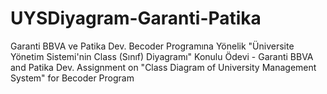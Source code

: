 # UYSDiyagram-Garanti-Patika
Garanti BBVA ve Patika Dev. Becoder Programına Yönelik "Üniversite Yönetim Sistemi'nin Class (Sınıf) Diyagramı" Konulu Ödevi - Garanti BBVA and Patika Dev. Assignment on "Class Diagram of University Management System" for Becoder Program 
